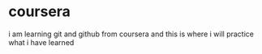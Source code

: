 # coursera
i am learning git and github from coursera and this is where i will practice what i have learned
